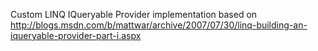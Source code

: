 Custom LINQ IQueryable Provider implementation based on 
http://blogs.msdn.com/b/mattwar/archive/2007/07/30/linq-building-an-iqueryable-provider-part-i.aspx

